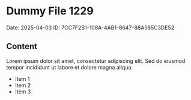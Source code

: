 # Dummy File 1229

Date: 2025-04-03
ID: 7CC7F2B1-108A-4AB1-8647-88A585C3DE52

## Content

Lorem ipsum dolor sit amet, consectetur adipiscing elit.
Sed do eiusmod tempor incididunt ut labore et dolore magna aliqua.

* Item 1
* Item 2
* Item 3
